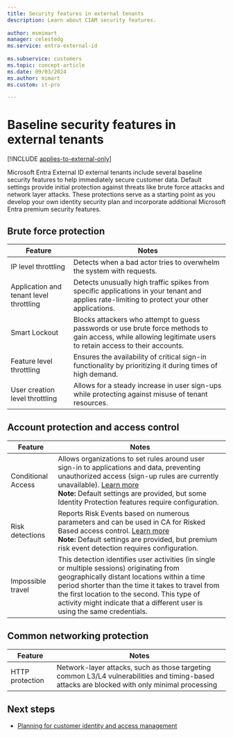 ```yaml
---
title: Security features in external tenants
description: Learn about CIAM security features.
 
author: msmimart
manager: celestedg
ms.service: entra-external-id
 
ms.subservice: customers
ms.topic: concept-article
ms.date: 09/03/2024
ms.author: mimart
ms.custom: it-pro

---
```


# Baseline security features in external tenants

[!INCLUDE [applies-to-external-only](../includes/applies-to-external-only.md)]

Microsoft Entra External ID external tenants include several baseline security features to help immediately secure customer data. Default settings provide initial protection against threats like brute force attacks and network layer attacks. These protections serve as a starting point as you develop your own identity security plan and incorporate additional Microsoft Entra premium security features.

## Brute force protection

|Feature                                 |Notes     |
|----------------------------------------|----------|
|IP level throttling                     |Detects when a bad actor tries to overwhelm the system with requests.|
|Application and tenant level throttling |Detects unusually high traffic spikes from specific applications in your tenant and applies rate-limiting to protect your other applications.|
|Smart Lockout                           |Blocks attackers who attempt to guess passwords or use brute force methods to gain access, while allowing legitimate users to retain access to their accounts.|
|Feature level throttling                |Ensures the availability of critical sign-in functionality by prioritizing it during times of high demand.|
|User creation level throttling          |Allows for a steady increase in user sign-ups while protecting against misuse of tenant resources.|

## Account protection and access control

|Feature            |Notes     |
|-------------------|----------|
|Conditional Access |Allows organizations to set rules around user sign-in to applications and data, preventing unauthorized access (sign-up rules are currently unavailable). [Learn more](~/identity/conditional-access/overview.md) </br>**Note:** Default settings are provided, but some Identity Protection features require configuration.      |
|Risk detections    |Reports Risk Events based on numerous parameters and can be used in CA for Risked Based access control. [Learn more](~/id-protection/concept-identity-protection-risks.md#risk-detections-mapped-to-riskeventtype) </br>**Note:** Default settings are provided, but premium risk event detection requires configuration. |
|Impossible travel  |This detection identifies user activities (in single or multiple sessions) originating from geographically distant locations within a time period shorter than the time it takes to travel from the first location to the second. This type of activity might indicate that a different user is using the same credentials. |

## Common networking protection

|Feature         |Notes     |
|----------------|----------|
|HTTP protection |Network-layer attacks, such as those targeting common L3/L4 vulnerabilities and timing-based attacks are blocked with only minimal processing |

## Next steps

- [Planning for customer identity and access management](concept-planning-your-solution.md)
